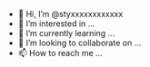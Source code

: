 - 👋 Hi, I’m @styxxxxxxxxxxxx
- 👀 I’m interested in ...
- 🌱 I’m currently learning ...
- 💞️ I’m looking to collaborate on ...
- 📫 How to reach me ...

<!---
styxxxxxxxxxxxx/styxxxxxxxxxxxx is a ✨ special ✨ repository because its `README.md` (this file) appears on your GitHub profile.
You can click the Preview link to take a look at your changes.
--->
